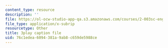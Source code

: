 ```yaml
---
content_type: resource
description: ''
file: https://ol-ocw-studio-app-qa.s3.amazonaws.com/courses/2-003sc-engineering-dynamics-fall-2011/76c1edea6094381a9ab8c659de5988ce_zhk9xLjrmi4.srt
file_type: application/x-subrip
resourcetype: Other
title: 3play caption file
uid: 76c1edea-6094-381a-9ab8-c659de5988ce
---
```

